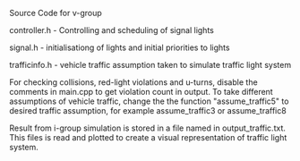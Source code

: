 Source Code for v-group

controller.h - Controlling and scheduling of signal lights

signal.h - initialisationg of lights and initial priorities to lights

trafficinfo.h - vehicle traffic assumption taken to simulate traffic light system

For checking collisions, red-light violations and u-turns, disable the comments in main.cpp to get violation count in output.
To take different assumptions of vehicle traffic, change the the function "assume_traffic5" to desired traffic assumption, for example assume_traffic3 or assume_traffic8

Result from i-group simulation is stored in a file named in output_traffic.txt. This files is read and plotted to create a visual representation of traffic light system.
